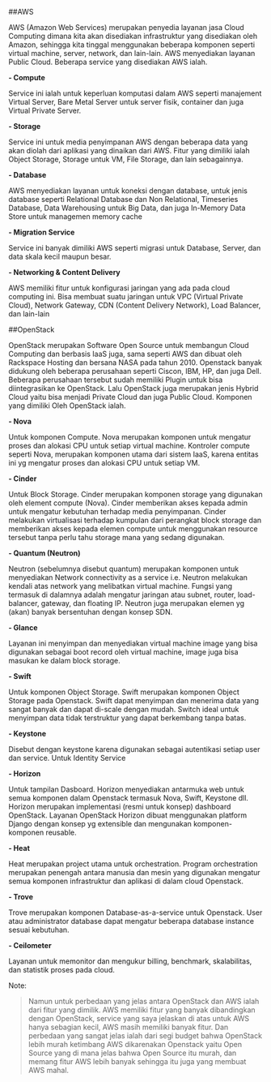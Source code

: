 ##AWS

AWS (Amazon Web Services) merupakan penyedia layanan jasa Cloud Computing dimana kita akan disediakan infrastruktur
yang disediakan oleh Amazon, sehingga kita tinggal menggunakan beberapa komponen seperti virtual machine, server, network, dan lain-lain.
AWS menyediakan layanan Public Cloud. Beberapa service yang disediakan AWS ialah.

**- Compute**

Service ini ialah untuk keperluan komputasi dalam AWS seperti manajement Virtual Server, Bare Metal Server untuk server fisik,
container dan juga Virtual Private Server.

**- Storage**

Service ini untuk media penyimpanan AWS dengan beberapa data yang akan diolah dari aplikasi yang dinaikan dari AWS.
Fitur yang dimiliki ialah Object Storage, Storage untuk VM, File Storage, dan lain sebagainnya.

**- Database**

AWS menyediakan layanan untuk koneksi dengan database, untuk jenis database seperti Relational Database dan Non Relational,
Timeseries Database, Data Warehousing untuk Big Data, dan juga In-Memory Data Store untuk managemen memory cache

**- Migration Service**

Service ini banyak dimiliki AWS seperti migrasi untuk Database, Server, dan data skala kecil maupun besar.

**- Networking & Content Delivery**

AWS memiliki fitur untuk konfigurasi jaringan yang ada pada cloud computing ini. Bisa membuat suatu jaringan untuk 
VPC (Virtual Private Cloud), Network Gateway, CDN (Content Delivery Network), Load Balancer, dan lain-lain



##OpenStack

OpenStack merupakan Software Open Source untuk membangun Cloud Computing dan berbasis IaaS juga, sama seperti AWS dan dibuat oleh
Rackspace Hosting dan bersana NASA pada tahun 2010. Openstack banyak didukung oleh beberapa perusahaan seperti Ciscon,
IBM, HP, dan juga Dell. Beberapa perusahaan tersebut sudah memiliki Plugin untuk bisa diintegrasikan ke OpenStack. Lalu OpenStack juga
merupakan jenis Hybrid Cloud yaitu bisa menjadi Private Cloud dan juga Public Cloud. Komponen yang dimiliki Oleh OpenStack ialah.

**- Nova**

Untuk komponen Compute. Nova merupakan komponen untuk mengatur proses dan alokasi CPU untuk 
setiap virtual machine. Kontroler compute seperti Nova, merupakan komponen utama dari 
sistem IaaS, karena entitas ini yg mengatur proses dan alokasi CPU untuk setiap VM.


**- Cinder**

Untuk Block Storage. Cinder merupakan komponen storage yang digunakan oleh element 
compute (Nova). Cinder memberikan akses kepada admin untuk mengatur kebutuhan terhadap 
media penyimpanan. Cinder melakukan virtualisasi terhadap kumpulan dari perangkat block 
storage dan memberikan akses kepada elemen compute untuk menggunakan resource tersebut 
tanpa perlu tahu storage mana yang sedang digunakan.


**- Quantum (Neutron)**

Neutron (sebelumnya disebut quantum) merupakan komponen untuk menyediakan Network 
connectivity as a service i.e. Neutron melakukan kendali atas network yang melibatkan 
virtual machine. Fungsi yang termasuk di dalamnya adalah mengatur jaringan atau 
subnet, router, load-balancer, gateway, dan floating IP. Neutron juga merupakan 
elemen yg (akan) banyak bersentuhan dengan konsep SDN.

**- Glance**

Layanan ini menyimpan dan menyediakan virtual machine image yang bisa 
digunakan sebagai boot record oleh virtual machine, image juga bisa masukan ke dalam block storage.

**- Swift**

Untuk komponen Object Storage. Swift merupakan komponen Object Storage pada Openstack. Swift dapat menyimpan 
dan menerima data yang sangat banyak dan dapat di-scale dengan mudah. Switch ideal untuk menyimpan 
data tidak terstruktur yang dapat berkembang tanpa batas.

**- Keystone**

Disebut dengan keystone karena digunakan sebagai autentikasi setiap user dan service. Untuk Identity Service

**- Horizon**

Untuk tampilan Dasboard. Horizon menyediakan antarmuka web untuk semua komponen dalam Openstack termasuk 
Nova, Swift, Keystone dll. Horizon merupakan implementasi (resmi untuk konsep) dashboard OpenStack. 
Layanan OpenStack Horizon dibuat menggunakan platform Django dengan konsep yg extensible dan mengunakan komponen-komponen reusable.

**- Heat**

Heat merupakan project utama untuk orchestration. Program orchestration merupakan penengah antara 
manusia dan mesin yang digunakan mengatur semua komponen infrastruktur dan aplikasi di dalam cloud Openstack.

**- Trove**

Trove merupakan komponen Database-as-a-service untuk Openstack. User atau administrator 
database dapat mengatur beberapa database instance sesuai kebutuhan.

**- Ceilometer**

Layanan untuk memonitor dan mengukur billing, benchmark, skalabilitas, dan statistik proses pada cloud.

Note:
>Namun untuk perbedaan yang jelas antara OpenStack dan AWS ialah dari fitur yang dimilik. AWS memiliki fitur yang banyak
>dibandingkan dengan OpenStack, service yang saya jelaskan di atas untuk AWS hanya sebagian kecil, AWS masih memiliki banyak
>fitur. Dan perbedaan yang sangat jelas ialah dari segi budget bahwa OpenStack lebih murah ketimbang AWS dikarenakan Openstack
>yaitu Open Source yang di mana jelas bahwa Open Source itu murah, dan memang fitur AWS lebih banyak sehingga itu juga yang membuat
>AWS mahal.
